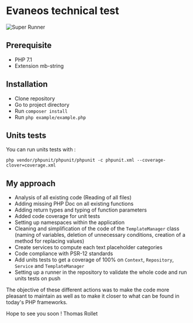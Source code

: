 # Evaneos technical test

![Super Runner](https://github.com/Loert/evaneos-test/workflows/Super%20Runner/badge.svg)

## Prerequisite

- PHP 7.1
- Extension mb-string

## Installation

- Clone repository
- Go to project directory
- Run `composer install`
- Run `php example/example.php`

## Units tests

You can run units tests with : 

    php vendor/phpunit/phpunit/phpunit -c phpunit.xml --coverage-clover=coverage.xml
    
## My approach

- Analysis of all existing code (Reading of all files)
- Adding missing PHP Doc on all existing functions 
- Adding return types and typing of function parameters
- Added code coverage for unit tests
- Setting up namespaces within the application
- Cleaning and simplification of the code of the `TemplateManager` class (naming of variables, deletion of unnecessary conditions, creation of a method for replacing values)
- Create services to compute each text placeholder categories
- Code compliance with PSR-12 standards
- Add units tests to get a coverage of 100% on `Context`, `Repository`, `Service` and `TemplateManager`
- Setting up a runner in the repository to validate the whole code and run units tests on push

The objective of these different actions was to make the code more pleasant to maintain as well as to make it closer to what can be found in today's PHP frameworks.

Hope to see you soon ! Thomas Rollet